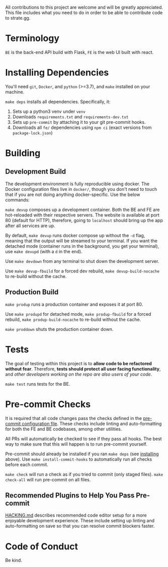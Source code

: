 All contributions to this project are welcome and will be greatly appreciated. This file includes what you need to do in order to be able to contribute code to strate.gg.

# Terminology

`BE` is the back-end API build with Flask, `FE` is the web UI built with react.

# Installing Dependencies

You'll need `git`, `Docker`, and `python` (>=3.7), and `make` installed on your machine.

`make deps` installs all dependencies. Specifically, it:

1. Sets up a python3 venv under `venv`
2. Downloads `requirements.txt` and `requirements-dev.txt`
3. Sets up `pre-commit` by attaching it to your git pre-commit hooks.
4. Downloads all `fe/` dependencies using `npm ci` (exact versions from
   `package-lock.json`)

# Building

## Development Build

The development environment is fully reproducible using docker. The
Docker configuration files live in `docker/`, though you don't need
to touch that if you are not doing anything docker-specific. Use the
below commands:

`make devup` composes up a development container. Both the BE and FE are
hot-reloaded with their respective servers. The website is available at
port 80 (default for HTTP), therefore, going to `localhost` should bring
up the app after all services are up.

By default, `make devup` runs docker compose up without the `-d` flag,
meaning that the output will be streamed to your terminal. If you want
the detached mode (container runs in the background, you get your
terminal), use `make devupd` (with a `d` in the end).

Use `make devdown` from any terminal to shut down the development server.

Use `make devup-fbuild` for a forced dev rebuild, `make devup-build-nocache`
to re-build without the cache.

## Production Build

`make produp` runs a production container and exposes it at port 80.

Use `make produpd` for detached mode, `make produp-fbuild` for a forced
rebuild, `make produp-build-nocache` to re-build without the cache.

`make proddown` shuts the production container down.

# Tests

The goal of testing within this project is to **allow code to be
refactored without fear**. Therefore, **tests should protect all user
facing functionality**, and _other developers working on the repo are
also users of your code_.

`make test` runs tests for the BE.

# Pre-commit Checks

It is required that all code changes pass the checks defined in the [pre-commit configuration file](.pre-commit-config.yaml). These checks include linting and auto-formatting for both the FE and BE codebases, among other utilities.

All PRs will automatically be checked to see if they pass all hooks. The best way to make sure that this will happen is to run pre-commit yourself.

Pre-commit should already be installed if you ran `make deps` (see [installing](#installing) above). Use `make install-commit-hooks` to automatically run all checks
before each commit.

`make check` will run a check as if you tried to commit (only staged files). `make check-all` will run pre-commit on all files.

## Recommended Plugins to Help You Pass Pre-commit

[HACKING.md](HACKING.md) describes recommended code editor setup for a more enjoyable development experience. These include setting up linting and auto-formatting on save so that you can resolve commit blockers faster.

# Code of Conduct

Be kind.
